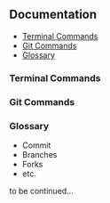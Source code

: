 ## Documentation

* [Terminal Commands](#terminal-commands)
* [Git Commands](#git-commands)
* [Glossary](#glossary)

### Terminal Commands

### Git Commands

### Glossary
* Commit
* Branches
* Forks
* etc.


to be continued...
